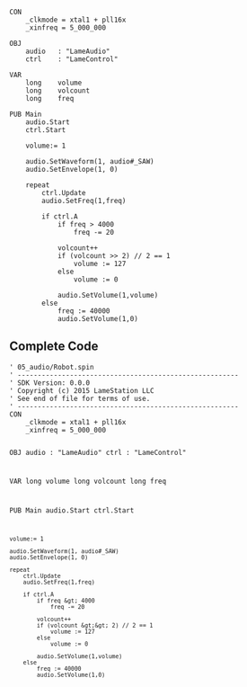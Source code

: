 <pre><code>CON
    _clkmode = xtal1 + pll16x
    _xinfreq = 5_000_000
  
OBJ
    audio   : &quot;LameAudio&quot;
    ctrl    : &quot;LameControl&quot;
    
VAR
    long    volume
    long    volcount
    long    freq

PUB Main
    audio.Start
    ctrl.Start
    
    volume:= 1
    
    audio.SetWaveform(1, audio#_SAW)
    audio.SetEnvelope(1, 0)

    repeat
        ctrl.Update
        audio.SetFreq(1,freq)

        if ctrl.A
            if freq &gt; 4000
                freq -= 20
            
            volcount++ 
            if (volcount &gt;&gt; 2) // 2 == 1
                volume := 127
            else
                volume := 0
            
            audio.SetVolume(1,volume)
        else
            freq := 40000
            audio.SetVolume(1,0)</code></pre>
<h2 id="complete-code">Complete Code</h2>
<pre><code>&#39; 05_audio/Robot.spin
&#39; -------------------------------------------------------
&#39; SDK Version: 0.0.0
&#39; Copyright (c) 2015 LameStation LLC
&#39; See end of file for terms of use.
&#39; -------------------------------------------------------
CON
    _clkmode = xtal1 + pll16x
    _xinfreq = 5_000_000
  
OBJ
    audio   : &quot;LameAudio&quot;
    ctrl    : &quot;LameControl&quot;
    
VAR
    long    volume
    long    volcount
    long    freq

PUB Main
    audio.Start
    ctrl.Start
    
    volume:= 1
    
    audio.SetWaveform(1, audio#_SAW)
    audio.SetEnvelope(1, 0)

    repeat
        ctrl.Update
        audio.SetFreq(1,freq)

        if ctrl.A
            if freq &gt; 4000
                freq -= 20
            
            volcount++ 
            if (volcount &gt;&gt; 2) // 2 == 1
                volume := 127
            else
                volume := 0
            
            audio.SetVolume(1,volume)
        else
            freq := 40000
            audio.SetVolume(1,0)

</code></pre>
